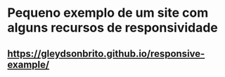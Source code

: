 # Pequeno exemplo de um site com alguns recursos de responsividade

## https://gleydsonbrito.github.io/responsive-example/

